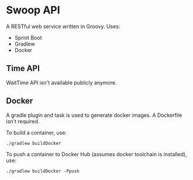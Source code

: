 # Swoop API

A RESTful web service written in Groovy.  Uses:

- Sprint Boot
- Gradlew
- Docker

## Time API

WaitTime API isn't available publicly anymore.

## Docker

A gradle plugin and task is used to generate docker images.  A Dockerfile isn't required.

To build a container, use:

```
./gradlew buildDocker
```

To push a container to Docker Hub (assumes docker toolchain is installed), use:

```
./gradlew buildDocker -Ppush
```
